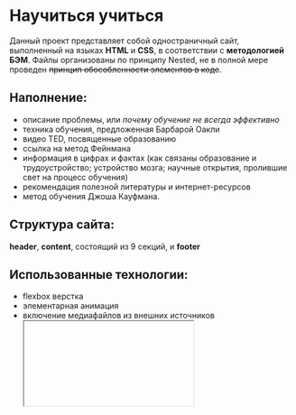 # Научиться учиться
Данный проект представляет собой одностраничный сайт, выполненный на языках **HTML** и **CSS**, в соответствии с **методологией БЭМ**. Файлы организованы по принципу Nested, не в полной мере проведен ~~принцип обособленности элементов в коде~~. 

## Наполнение:
* описание проблемы, или *почему обучение не всегда эффективно*
* техника обучения, предложенная Барбарой Оакли
* видео TED, посвященные образованию
* ссылка на метод Фейнмана
* информация в цифрах и фактах (как связаны образование и трудоустройство;  устройство мозга; научные открытия, пролившие свет на процесс обучения)
* рекомендация полезной литературы и интернет-ресурсов
* метод обучения Джоша Кауфмана.
## Структура сайта:
**header**, **content**, состоящий из 9 секций, и **footer**
## Использованные технологии:
* flexbox верстка
* элементарная анимация
* включение медиафайлов из внешних источников <iframe>
* интерактивные ссылки
К сайту подключена кодировка UTF-8 и внешняя таблица стилей normalize.css.
------
Семантическая верстка делает сайт доступным для более *__широкого круга пользователей__* - так, он ориентирован на слабовидящих. Кроме того, она более прозрачна для поисковых ботов, что позволяет сайту быть *__выше в поисковиках__*.

